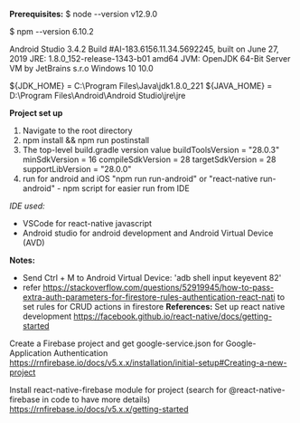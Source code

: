 **Prerequisites:**
$ node --version
v12.9.0

$ npm --version
6.10.2

Android Studio 3.4.2
Build #AI-183.6156.11.34.5692245, built on June 27, 2019
JRE: 1.8.0_152-release-1343-b01 amd64
JVM: OpenJDK 64-Bit Server VM by JetBrains s.r.o
Windows 10 10.0

${JDK_HOME} = C:\Program Files\Java\jdk1.8.0_221
${JAVA_HOME} = D:\Program Files\Android\Android Studio\jre\jre

**Project set up**
1. Navigate to the root directory
2. npm install && npm run postinstall
3. The top-level build.gradle version value
        buildToolsVersion = "28.0.3"
        minSdkVersion = 16
        compileSdkVersion = 28
        targetSdkVersion = 28
        supportLibVersion = "28.0.0"
4. run for android and iOS
"npm run run-android" or "react-native run-android" - npm script for easier run from IDE

*IDE used:*
- VSCode for react-native javascript
- Android studio for android development and Android Virtual Device (AVD)

**Notes:**
- Send Ctrl + M to Android Virtual Device:
'adb shell input keyevent 82'
- refer https://stackoverflow.com/questions/52919945/how-to-pass-extra-auth-parameters-for-firestore-rules-authentication-react-nati to set rules for CRUD actions in firestore
**References:**
Set up react native development
https://facebook.github.io/react-native/docs/getting-started

Create a Firebase project and get google-service.json for Google-Application Authentication
https://rnfirebase.io/docs/v5.x.x/installation/initial-setup#Creating-a-new-project

Install react-native-firebase module for project (search for @react-native-firebase in code to have more details)
https://rnfirebase.io/docs/v5.x.x/getting-started

